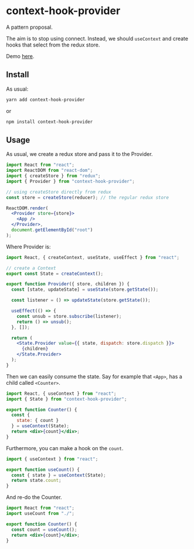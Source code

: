 # context-hook-provider

A pattern proposal.

The aim is to stop using connect. Instead, we should `useContext` and create hooks that select from the redux store.

Demo [here](https://nondescript-ship.surge.sh/).

## Install

As usual:

```bash
yarn add context-hook-provider
```

or

```bash
npm install context-hook-provider
```

## Usage

As usual, we create a redux store and pass it to the Provider.

```jsx
import React from "react";
import ReactDOM from "react-dom";
import { createStore } from "redux";
import { Provider } from "context-hook-provider";

// using createStore directly from redux
const store = createStore(reducer); // the regular redux store

ReactDOM.render(
  <Provider store={store}>
    <App />
  </Provider>,
  document.getElementById("root")
);
```

Where Provider is:

```jsx
import React, { createContext, useState, useEffect } from "react";

// create a Context
export const State = createContext();

export function Provider({ store, children }) {
  const [state, updateState] = useState(store.getState());

  const listener = () => updateState(store.getState());

  useEffect(() => {
    const unsub = store.subscribe(listener);
    return () => unsub();
  }, []);

  return (
    <State.Provider value={{ state, dispatch: store.dispatch }}>
      {children}
    </State.Provider>
  );
}
```

Then we can easily consume the state. Say for example that `<App>`, has a child called `<Counter>`.

```jsx
import React, { useContext } from "react";
import { State } from "context-hook-provider";

export function Counter() {
  const {
    state: { count }
  } = useContext(State);
  return <div>{count}</div>;
}
```

Furthermore, you can make a hook on the `count`.

```jsx
import { useContext } from "react";

export function useCount() {
  const { state } = useContext(State);
  return state.count;
}
```

And re-do the Counter.

```jsx
import React from "react";
import useCount from "./";

export function Counter() {
  const count = useCount();
  return <div>{count}</div>;
}
```
